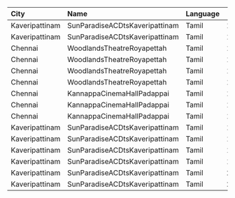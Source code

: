 | City           | Name                           | Language |  Time | Type        | Price | Capacity | Booked |
| :------------- | :----------------------------- | :------- | ----: | :---------- | ----: | -------: | -----: |
| Kaveripattinam | SunParadiseACDtsKaveripattinam | Tamil    | 10:30 | Box         |   70₹ |       50 |      0 |
| Kaveripattinam | SunParadiseACDtsKaveripattinam | Tamil    | 10:30 | Firstclass  |   70₹ |       92 |      0 |
| Chennai        | WoodlandsTheatreRoyapettah     | Tamil    | 11:45 | FirstClass  |  100₹ |      408 |    391 |
| Chennai        | WoodlandsTheatreRoyapettah     | Tamil    | 11:45 | SecondClass |   60₹ |       51 |     51 |
| Chennai        | WoodlandsTheatreRoyapettah     | Tamil    | 13:30 | FirstClass  |  100₹ |      408 |    391 |
| Chennai        | WoodlandsTheatreRoyapettah     | Tamil    | 13:30 | SecondClass |   60₹ |       51 |     51 |
| Chennai        | KannappaCinemaHallPadappai     | Tamil    | 14:00 | Platinum    |  100₹ |      152 |     80 |
| Chennai        | KannappaCinemaHallPadappai     | Tamil    | 14:00 | Gold        |  100₹ |      130 |     64 |
| Chennai        | KannappaCinemaHallPadappai     | Tamil    | 14:00 | Silver      |  100₹ |      194 |     94 |
| Kaveripattinam | SunParadiseACDtsKaveripattinam | Tamil    | 14:15 | Box         |   70₹ |       50 |      0 |
| Kaveripattinam | SunParadiseACDtsKaveripattinam | Tamil    | 14:15 | Firstclass  |   70₹ |       92 |      0 |
| Kaveripattinam | SunParadiseACDtsKaveripattinam | Tamil    | 18:15 | Box         |   70₹ |       50 |      0 |
| Kaveripattinam | SunParadiseACDtsKaveripattinam | Tamil    | 18:15 | Firstclass  |   70₹ |       92 |      0 |
| Kaveripattinam | SunParadiseACDtsKaveripattinam | Tamil    | 21:30 | Box         |   70₹ |       50 |      0 |
| Kaveripattinam | SunParadiseACDtsKaveripattinam | Tamil    | 21:30 | Firstclass  |   70₹ |       92 |      0 |